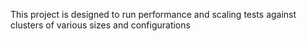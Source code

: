 This project is designed to run performance and scaling tests against clusters of various sizes and configurations
